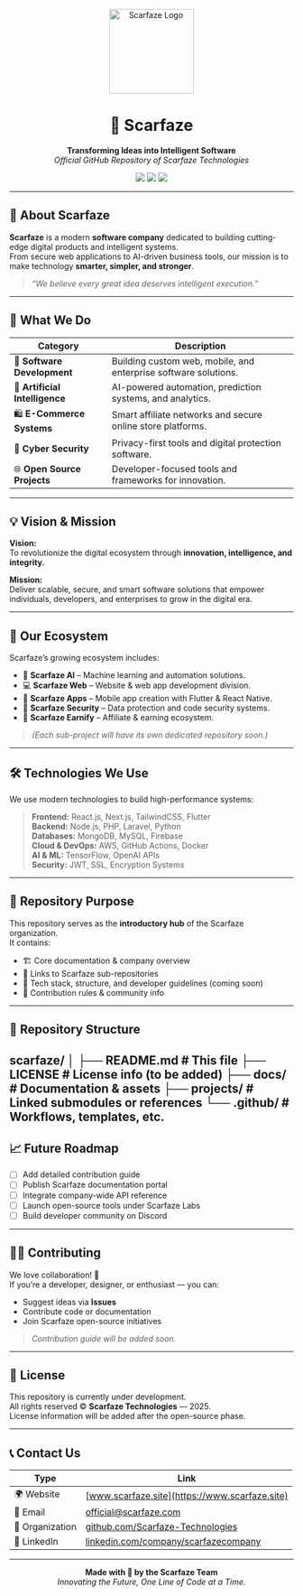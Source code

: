 <!-- ===================================== -->
<!--   S C A R F A Z E   -  Official Repo  -->
<!-- ===================================== -->

<p align="center">
  <img src="[https://cdn.scarfaze.site/assets/logo.png](https://encrypted-tbn0.gstatic.com/images?q=tbn:ANd9GcSLPEAyedsZ3sLMB8CkH3SqJN_ggEhF_fZzXg&s)" alt="Scarfaze Logo" width="150" />
</p>

<h1 align="center">🧩 Scarfaze</h1>
<p align="center">
  <b>Transforming Ideas into Intelligent Software</b><br>
  <i>Official GitHub Repository of Scarfaze Technologies</i>
</p>

<p align="center">
  <a href="https://github.com/Scarfaze-Technologies"><img src="https://img.shields.io/badge/organization-scarfaze-blue?style=flat-square"></a>
  <a href="https://www.scarfaze.site"><img src="https://img.shields.io/badge/website-www.scarfaze.site-success?style=flat-square"></a>
  <a href="mailto:official@scarfaze.site"><img src="https://img.shields.io/badge/contact-email%20us-orange?style=flat-square"></a>
</p>

---

## 🧠 About Scarfaze

**Scarfaze** is a modern **software company** dedicated to building cutting-edge digital products and intelligent systems.  
From secure web applications to AI-driven business tools, our mission is to make technology **smarter, simpler, and stronger**.

> *“We believe every great idea deserves intelligent execution.”*  

---

## 🚀 What We Do

| Category | Description |
|-----------|--------------|
| 💼 **Software Development** | Building custom web, mobile, and enterprise software solutions. |
| 🤖 **Artificial Intelligence** | AI-powered automation, prediction systems, and analytics. |
| 🛍️ **E-Commerce Systems** | Smart affiliate networks and secure online store platforms. |
| 🔐 **Cyber Security** | Privacy-first tools and digital protection software. |
| 🌐 **Open Source Projects** | Developer-focused tools and frameworks for innovation. |

---

## 💡 Vision & Mission

**Vision:**  
To revolutionize the digital ecosystem through **innovation, intelligence, and integrity.**

**Mission:**  
Deliver scalable, secure, and smart software solutions that empower individuals, developers, and enterprises to grow in the digital era.

---

## 🧩 Our Ecosystem

Scarfaze’s growing ecosystem includes:

- 🧠 **Scarfaze AI** – Machine learning and automation solutions.  
- 💻 **Scarfaze Web** – Website & web app development division.  
- 📱 **Scarfaze Apps** – Mobile app creation with Flutter & React Native.  
- 🧮 **Scarfaze Security** – Data protection and code security systems.  
- 💸 **Scarfaze Earnify** – Affiliate & earning ecosystem.  

> *(Each sub-project will have its own dedicated repository soon.)*

---

## 🛠️ Technologies We Use

We use modern technologies to build high-performance systems:

> **Frontend:** React.js, Next.js, TailwindCSS, Flutter  
> **Backend:** Node.js, PHP, Laravel, Python  
> **Databases:** MongoDB, MySQL, Firebase  
> **Cloud & DevOps:** AWS, GitHub Actions, Docker  
> **AI & ML:** TensorFlow, OpenAI APIs  
> **Security:** JWT, SSL, Encryption Systems  

---

## 📂 Repository Purpose

This repository serves as the **introductory hub** of the Scarfaze organization.  
It contains:
- 🏗️ Core documentation & company overview  
- 🔗 Links to Scarfaze sub-repositories  
- 🧰 Tech stack, structure, and developer guidelines (coming soon)  
- 💬 Contribution rules & community info  

---

## 🧱 Repository Structure

scarfaze/
│
├── README.md # This file
├── LICENSE # License info (to be added)
├── docs/ # Documentation & assets
├── projects/ # Linked submodules or references
└── .github/ # Workflows, templates, etc.
---

## 📈 Future Roadmap

- [ ] Add detailed contribution guide  
- [ ] Publish Scarfaze documentation portal  
- [ ] Integrate company-wide API reference  
- [ ] Launch open-source tools under Scarfaze Labs  
- [ ] Build developer community on Discord  

---

## 🧑‍💻 Contributing

We love collaboration! 💙  
If you’re a developer, designer, or enthusiast — you can:
- Suggest ideas via **Issues**  
- Contribute code or documentation  
- Join Scarfaze open-source initiatives  

> *Contribution guide will be added soon.*

---

## 📜 License

This repository is currently under development.  
All rights reserved © **Scarfaze Technologies** — 2025.  
License information will be added after the open-source phase.

---

## 📞 Contact Us

| Type | Link |
|------|------|
| 🌍 Website | [www.scarfaze.site](https://www.scarfaze.site) |
| 📧 Email | official@scarfaze.com |
| 🧠 Organization | [github.com/Scarfaze-Technologies](https://github.com/Scarfaze-Technologies) |
| 💼 LinkedIn | [linkedin.com/company/scarfazecompany](https://linkedin.com/company/scarfazecompany) |

---

<p align="center">
  <b>Made with 💙 by the Scarfaze Team</b><br>
  <i>Innovating the Future, One Line of Code at a Time.</i>
</p>

